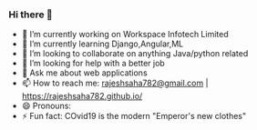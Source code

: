 ### Hi there 👋

- 🔭 I’m currently working on Workspace Infotech Limited
- 🌱 I’m currently learning Django,Angular,ML
- 👯 I’m looking to collaborate on anything Java/python related
- 🤔 I’m looking for help with a better job
- 💬 Ask me about web applications
- 📫 How to reach me: rajeshsaha782@gmail.com | https://rajeshsaha782.github.io/
- 😄 Pronouns: 
- ⚡ Fun fact: COvid19 is the modern "Emperor's new clothes"

